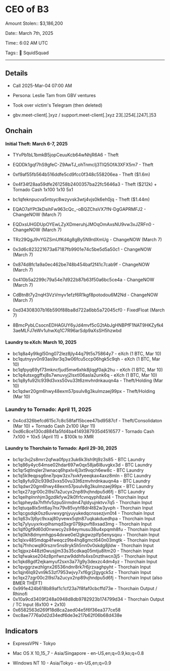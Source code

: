# CEO of B3

Amount Stolen:: $3,186,200

Date:: March 7th, 2025

Time:: 6:02 AM UTC

Tags:: 🔑 SquidSquad


----


## Details

- Call 2025-Mar-04 07:00 AM

- Persona: Leslie Tam from GBV ventures

- Took over victim's Telegram (then deleted)

- gbv.meet-client[.]xyz / support.meet-client[.]xyz 23[.]254[.]247[.]53


## Onchain

#### Initial Theft: March 6-7, 2025 

- TYvPb1bL1bmkB5jopCeuuKcb64wNhjR6A6 - Theft
- EQDDk1gqf7hS9gfeC-Z9AwTJ_ohTnmcIj3TIQ5OfA3XFX5m7 - Theft
- 0xf9af55fb564b516ddfe5cd9fcc0f348c558206ea - Theft ($1.6m)
- 0x4f34f28aa59dfe261258b2400357ba22fc5646a3 - Theft ($212k) + Tornado Cash 1x100 1x10 5x1 
- bc1qfeknpucva5ntsyc8wzyvsk3wtj4vjs0k6eh0jq - Theft ($1.44m)

- EQAO7aYPt3kDsihFw963cQc_-oBQZChsVX7fN-DgGAPRMFJ2 - ChangeNOW  (March 7)
- EQDxsUHGDUpOYEwLZyXDmeruhjJMOqOmAxsNU9vw3xJZRFn0 - ChangeNOW  (March 7)
- TRz29QgJ9vYGZSmUfKd4g8gBy5N9rdXmUg - ChangeNOW (March 7)
- 0x3d6c823221673a67187fb9901e74c5be5d5a50c1 - ChangeNOW (March 7)
- 0x874d8fc1a9a0ec462be748b454baf2f41c7cab9f - ChangeNOW (March 7)
- 0x410b5a2299c79a54e7d922b87b63f50a6bc5ce4a - ChangeNOW (March 7)
- CdBtn8t7y2nqH3VzVmyv1efzf6R1kgf8potodou6M2Nd - ChangeNOW (March 7)
- 0xd34308307b16b590f88ba8d722a6bb5a72045cf0 - FixedFloat (March 7)
- 8BmcPybLCsocnEDHAGUY6yJd4mvf5cG2tAbJgHNBPfF1NAT9HKZyfk43aeMLFJ7eWv1uhwXq1C7R96arSdp9aXsSH5hzwbd




#### Laundry to eXch: March 10, 2025

- bc1q8a4y9lkgl50ng072lez8jly44q79t5s75864y7 - eXch (1 BTC, Mar 10)
- bc1qutnyyv0n93as9sr3q3w06fcu5ccp06hgk5c9qh - eXch (1 BTC, Mar 10)
- bc1qfpyq69yf73mkncfjud5mw6xhk8jlqgf0ajk2hu - eXch (1 BTC, Mar 10)
- bc1q4utsxggffxj8s7wnuvyj2lsxtl06asla2unk6q - eXch (1 BTC, Mar 10)
- bc1q8yfu92lc939d3vxs50vu33t6zmvhrdnkauqn4a - Theft/Holding (Mar 10)
- bc1qdwr20gm6hwy48exm57psulv8g3kulmzaej99px - Theft/Holding (Mar 10)

### Laundry to Tornado: April 11, 2025
- 0x4cd326befcd615c7c8c58faf15bcee47bd9587cf - Theft/Consolidaton (Mar 10) + Tornado Cash 2x100 (Apr 11)
- 0xd6c8ce130cd8841a5fd4ba4149387935d4516577 - Tornado Cash 7x100 + 10x5 (April 11) + $100k to XMR


#### Laundry to Thorchain to Tornado: April 29-30, 2025

- bc1qr3vj2s8mrr2qfwa0fpyz3uk6k3lsh9tj9z3s85 - BTC Laundry 
- bc1q86y4yc64mse02hdar697w0qx58ja6l8uvgkx3d - BTC Laundry 
- bc1qr5qtlnqler2lwnacq6hpxlv4j3xt9vqch6ew8c - BTC Laundry 
- bc1q5k9eqpsg6ne7pqw3zx7svkfyeeqkax4axz8mln - BTC Laundry 
- bc1q8yfu92lc939d3vxs50vu33t6zmvhrdnkauqn4a - BTC Laundry 
- bc1qdwr20gm6hwy48exm57psulv8g3kulmzaej99px - BTC Laundry 
- bc1qx27zgr00c2l9sl7a2ucyx2np89vjhndpu5d6fj - BTC Laundry 
- bc1qelhplnnhjm3gzdlkfyw2lk0frfcvnqyph8zal4 - Thorchain Input 
- bc1qpheyda7hfhfv5zpu5lrmdm47qldyujnktvv7q5 - Thorchain Input 
- bc1qtuqa8lx5nt6ay7nx79v85vyhf8dr4t82w3yvph - Thorchain Input 
- bc1qcgsdqk0sz6uvwxygnjyuyukedqcnssezjvn0t4 - Thorchain Input 
- bc1q63v3j6yc9xxaj80yvewx5qtn87uqkakduedhpa - Thorchain Input 
- bc1q7ylyuyxrkvplhsmqd3xgr079jkpvft8xsad3mg - Thorchain Input 
- bc1qlf0gf9d60d0nwwcy2s94eymusu38u4xpqmh8fu - Thorchain Input 
- bc1q0kh8dmymhgps4dxwe0el2gkgwzplfp5enysqxu - Thorchain Input 
- bc1qlxv485mdqp4fweqcz9te4hq8gmct640n03mgtk - Thorchain Input 
- bc1q7fnhcwq90rsznr5ns8ryk5h5nn0v0skdg8jldw - Thorchain Input 
- bc1qjpxz448zt0wusjjm33s35cdkaq05mtju8ltm20 - Thorchain Input 
- bc1qfwakse204z8pnfwnzw9ddhfs4xs0nzthwcn3j5 - Thorchain Input 
- bc1qkd8gdf2ejkamyuf2sxn3a77g9y3dexzc4dm4yz - Thorchain Input 
- bc1qvggrzwzhlgnx26536ndnr8rk7r6jrzxaghpyht - Thorchain Input 
- bc1qjn6lq92vn9k53zf7953wjvy7xf6grj2gygck5z - Thorchain Input 
- bc1qx27zgr00c2l9sl7a2ucyx2np89vjhndpu5d6fj - Thorchain Input (also BMER THEFT) 
- 0x991e424b618b89af1c1cf23a7f8faf0cbcffd73e - Thorchain Output / Rhinofi 
- 0x10a9cd3409f248a0948d8db9782923b174799d34 - Thorchain Output / TC Input (6x100 + 2x10) 
- 0x6582563d269f18d8ca2aed04e5f6f36ea377ce58
- 0xc8ae7776a0d2d34edf6de3e217b62f06b68d438e


 
 
 
 
 
 
 


## Indicators

- ExpressVPN - Tokyo

- Mac OS X 10_15_7 - Asia/Singapore - en-US,en;q=0.9,ko;q=0.8

- Windows NT 10 - Asia/Tokyo - en-US,en;q=0.9

